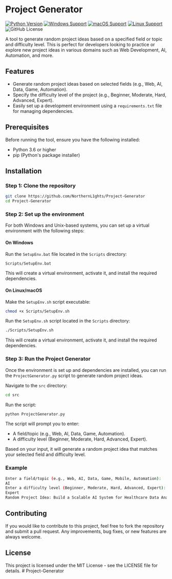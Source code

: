 # Project Generator

[![Python Version](https://img.shields.io/badge/Python-3.12.4-blue.svg)](https://www.python.org/downloads/release/python-3124/)
[![Windows Support](https://img.shields.io/badge/Windows-Supported-brightgreen.svg)](https://www.microsoft.com/en-us/windows)
[![macOS Support](https://img.shields.io/badge/macOS-Supported-brightgreen.svg)](https://www.apple.com/macos/)
[![Linux Support](https://img.shields.io/badge/Linux-Supported-brightgreen.svg)](https://www.linux.org/)
![GitHub License](https://img.shields.io/badge/License-MIT-blue.svg?style=flat&logo=github&link=https://github.com/NorthernL1ghts/Project-Generator/blob/main/LICENSE)


A tool to generate random project ideas based on a specified field or topic and difficulty level. This is perfect for developers looking to practice or explore new project ideas in various domains such as Web Development, AI, Automation, and more.

## Features

- Generate random project ideas based on selected fields (e.g., Web, AI, Data, Game, Automation).
- Specify the difficulty level of the project (e.g., Beginner, Moderate, Hard, Advanced, Expert).
- Easily set up a development environment using a `requirements.txt` file for managing dependencies.

## Prerequisites

Before running the tool, ensure you have the following installed:

- Python 3.6 or higher
- pip (Python's package installer)

## Installation

### Step 1: Clone the repository

```bash
git clone https://github.com/NorthernL1ghts/Project-Generator
cd Project-Generator
```

### Step 2: Set up the environment

For both Windows and Unix-based systems, you can set up a virtual environment with the following steps:

#### On Windows
Run the `SetupEnv.bat` file located in the `Scripts` directory:

```bash
Scripts/SetupEnv.bat
```

This will create a virtual environment, activate it, and install the required dependencies.

#### On Linux/macOS
Make the `SetupEnv.sh` script executable:

```bash
chmod +x Scripts/SetupEnv.sh
```

Run the `SetupEnv.sh` script located in the `Scripts` directory:

```bash
./Scripts/SetupEnv.sh
```

This will create a virtual environment, activate it, and install the required dependencies.

### Step 3: Run the Project Generator

Once the environment is set up and dependencies are installed, you can run the `ProjectGenerator.py` script to generate random project ideas.

Navigate to the `src` directory:

```bash
cd src
```

Run the script:

```bash
python ProjectGenerator.py
```

The script will prompt you to enter:

- A field/topic (e.g., Web, AI, Data, Game, Automation).
- A difficulty level (Beginner, Moderate, Hard, Advanced, Expert).

Based on your input, it will generate a random project idea that matches your selected field and difficulty level.

### Example

```bash
Enter a field/topic (e.g., Web, AI, Data, Game, Mobile, Automation):
AI
Enter a difficulty level (Beginner, Moderate, Hard, Advanced, Expert):
Expert
Random Project Idea: Build a Scalable AI System for Healthcare Data Analysis
```

## Contributing

If you would like to contribute to this project, feel free to fork the repository and submit a pull request. Any improvements, bug fixes, or new features are always welcome.

## License

This project is licensed under the MIT License - see the LICENSE file for details.
#   P r o j e c t - G e n e r a t o r  
 